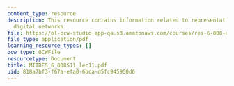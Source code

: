 ```yaml
---
content_type: resource
description: This resource contains information related to representation of linear
  digital networks.
file: https://ol-ocw-studio-app-qa.s3.amazonaws.com/courses/res-6-008-digital-signal-processing-spring-2011/818a7bf3f67aefa06bcad5fc945950d6_MITRES_6_008S11_lec11.pdf
file_type: application/pdf
learning_resource_types: []
ocw_type: OCWFile
resourcetype: Document
title: MITRES_6_008S11_lec11.pdf
uid: 818a7bf3-f67a-efa0-6bca-d5fc945950d6
---
```

